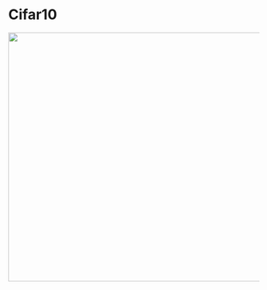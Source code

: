 # Cifar10
<img src="https://production-media.paperswithcode.com/datasets/4fdf2b82-2bc3-4f97-ba51-400322b228b1.png" width="700" height="500" />
